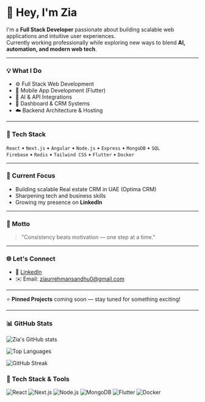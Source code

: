 # 👋 Hey, I'm Zia

I'm a **Full Stack Developer** passionate about building scalable web applications and intuitive user experiences.  
Currently working professionally while exploring new ways to blend **AI, automation, and modern web tech**.

---

### 💡 What I Do
- ⚙️ Full Stack Web Development  
- 📱 Mobile App Development (Flutter)  
- 🧠 AI & API Integrations  
- 🧩 Dashboard & CRM Systems  
- ☁️ Backend Architecture & Hosting  

---

### 🧰 Tech Stack
`React` • `Next.js` • `Angular` • `Node.js` • `Express` • `MongoDB` • `SQL`  
`Firebase` • `Redis` • `Tailwind CSS` • `Flutter` • `Docker`  

---

### 🚀 Current Focus
- Building scalable Real estate CRM in UAE (Optima CRM)
- Sharpening tech and business skills  
- Growing my presence on **LinkedIn**  

---

### 🧠 Motto
> "Consistency beats motivation — one step at a time."

---

### 🌐 Let's Connect
- 💼 [LinkedIn]([https://linkedin.com/in/ziat](https://www.linkedin.com/in/zia-ur-rehman-sandhu))  
- ✉️ Email: ziaurrehmansandhu0@gmail.com  

---

⭐ **Pinned Projects** coming soon — stay tuned for something exciting!

---

### 📊 GitHub Stats

![Zia's GitHub stats](https://github-readme-stats.vercel.app/api?username=ZiaSandhu&show_icons=true&count_private=true&include_all_commits=true&theme=tokyonight)

![Top Languages](https://github-readme-stats.vercel.app/api/top-langs/?username=ZiaSandhu&layout=compact&theme=tokyonight)

![GitHub Streak](https://github-readme-streak-stats.herokuapp.com/?user=ZiaSandhu&theme=tokyonight)


### 🧰 Tech Stack & Tools
![React](https://img.shields.io/badge/React-20232A?style=for-the-badge&logo=react&logoColor=61DAFB)
![Next.js](https://img.shields.io/badge/Next.js-000000?style=for-the-badge&logo=nextdotjs&logoColor=white)
![Node.js](https://img.shields.io/badge/Node.js-43853D?style=for-the-badge&logo=node.js&logoColor=white)
![MongoDB](https://img.shields.io/badge/MongoDB-4EA94B?style=for-the-badge&logo=mongodb&logoColor=white)
![Flutter](https://img.shields.io/badge/Flutter-02569B?style=for-the-badge&logo=flutter&logoColor=white)
![Docker](https://img.shields.io/badge/Docker-0db7ed?style=for-the-badge&logo=docker&logoColor=white)

